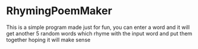 # RhymingPoemMaker
This is a simple program made just for fun, you can enter a word and it will get another 5 random words which rhyme with the input word and put them together hoping it will make sense
